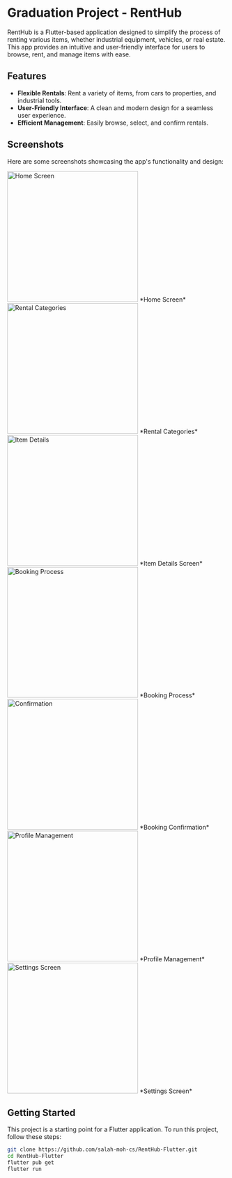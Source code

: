 # Graduation Project - RentHub

RentHub is a Flutter-based application designed to simplify the process of renting various items, whether industrial equipment, vehicles, or real estate. This app provides an intuitive and user-friendly interface for users to browse, rent, and manage items with ease.

## Features

- **Flexible Rentals**: Rent a variety of items, from cars to properties, and industrial tools.  
- **User-Friendly Interface**: A clean and modern design for a seamless user experience.  
- **Efficient Management**: Easily browse, select, and confirm rentals.

## Screenshots

Here are some screenshots showcasing the app's functionality and design:

<img src="https://github.com/salah-moh-cs/RentHub-Flutter/blob/main/assets/screenshots/Screenshot_1685893000.png" alt="Home Screen" width="300"/>  
*Home Screen*

<img src="https://github.com/salah-moh-cs/RentHub-Flutter/blob/main/assets/screenshots/Screenshot_1685893005.png" alt="Rental Categories" width="300"/>  
*Rental Categories*

<img src="https://github.com/salah-moh-cs/RentHub-Flutter/blob/main/assets/screenshots/Screenshot_1685893067.png" alt="Item Details" width="300"/>  
*Item Details Screen*

<img src="https://github.com/salah-moh-cs/RentHub-Flutter/blob/main/assets/screenshots/Screenshot_1685893453.png" alt="Booking Process" width="300"/>  
*Booking Process*

<img src="https://github.com/salah-moh-cs/RentHub-Flutter/blob/main/assets/screenshots/Screenshot_1685893468.png" alt="Confirmation" width="300"/>  
*Booking Confirmation*

<img src="https://github.com/salah-moh-cs/RentHub-Flutter/blob/main/assets/screenshots/Screenshot_1685893592.png" alt="Profile Management" width="300"/>  
*Profile Management*

<img src="https://github.com/salah-moh-cs/RentHub-Flutter/blob/main/assets/screenshots/Screenshot_1685893732.png" alt="Settings Screen" width="300"/>  
*Settings Screen*

## Getting Started

This project is a starting point for a Flutter application. To run this project, follow these steps:

```bash
git clone https://github.com/salah-moh-cs/RentHub-Flutter.git
cd RentHub-Flutter
flutter pub get
flutter run
